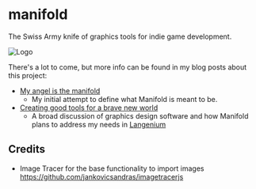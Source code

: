 # manifold
The Swiss Army knife of graphics tools for indie game development.

![Logo](https://cdn.rawgit.com/paulbrzeski/manifold/master/manifold.svg)

There's a lot to come, but more info can be found in my blog posts about this project: 
- [My angel is the manifold](https://medium.com/@mail_59849/my-angel-is-the-manifold-d0b718d03071)
  - My initial attempt to define what Manifold is meant to be.
- [Creating good tools for a brave new world](https://medium.com/@mail_59849/creating-good-tools-for-a-brave-new-world-a85fa2da43cf)
  - A broad discussion of graphics design software and how Manifold plans to address my needs in [Langenium](https://github.com/paulbrzeski/Langenium)

## Credits
- Image Tracer for the base functionality to import images https://github.com/jankovicsandras/imagetracerjs